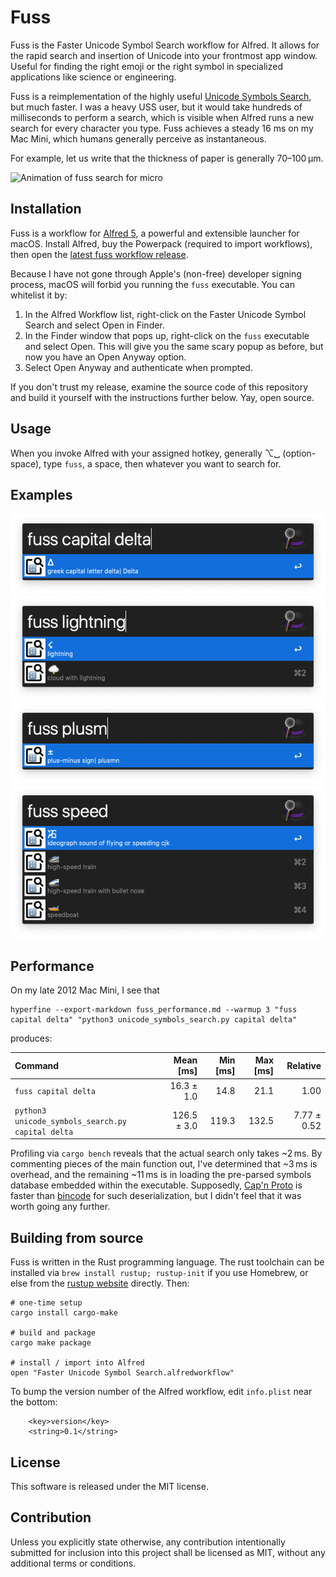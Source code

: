 Fuss
====

Fuss is the Faster Unicode Symbol Search workflow for Alfred. It allows for the rapid search and insertion of Unicode into your frontmost app window. Useful for finding the right emoji or the right symbol in specialized applications like science or engineering.

Fuss is a reimplementation of the highly useful [Unicode Symbols Search](https://github.com/bevesce/unicode-symbols-search), but much faster. I was a heavy USS user, but it would take hundreds of milliseconds to perform a search, which is visible when Alfred runs a new search for every character you type. Fuss achieves a steady 16 ms on my Mac Mini, which humans generally perceive as instantaneous.

For example, let us write that the thickness of paper is generally 70–100 µm.

![Animation of fuss search for micro](doc/fuss_micro.gif)

Installation
------------

Fuss is a workflow for [Alfred 5](https://www.alfredapp.com/), a powerful and extensible launcher for macOS. Install Alfred, buy the Powerpack (required to import workflows), then open the [latest fuss workflow release](<https://github.com/fotonick/faster_unicode_symbol_search/releases/latest>).

Because I have not gone through Apple's (non-free) developer signing process, macOS will forbid you running the `fuss` executable. You can whitelist it by:

1. In the Alfred Workflow list, right-click on the Faster Unicode Symbol Search and select Open in Finder.
2. In the Finder window that pops up, right-click on the `fuss` executable and select Open. This will give you the same scary popup as before, but now you have an Open Anyway option.
3. Select Open Anyway and authenticate when prompted.

If you don't trust my release, examine the source code of this repository and build it yourself with the instructions further below. Yay, open source.

Usage
-----

When you invoke Alfred with your assigned hotkey, generally ⌥␣ (option-space), type ``fuss``, a space, then whatever you want to search for.

Examples
--------

![Image of fuss search for capital delta](doc/fuss_capital_delta.png)
![Image of fuss search for lightning](doc/fuss_lightning.png)
![Image of fuss search for plus or minus](doc/fuss_plusm.png)
![Image of fuss search for speed](doc/fuss_speed.png)

Performance
-----------

On my late 2012 Mac Mini, I see that

```
hyperfine --export-markdown fuss_performance.md --warmup 3 "fuss capital delta" "python3 unicode_symbols_search.py capital delta"
```
produces:

| Command | Mean [ms] | Min [ms] | Max [ms] | Relative |
|:---|---:|---:|---:|---:|
| `fuss capital delta` | 16.3 ± 1.0 | 14.8 | 21.1 | 1.00 |
| `python3 unicode_symbols_search.py capital delta` | 126.5 ± 3.0 | 119.3 | 132.5 | 7.77 ± 0.52 |

Profiling via ``cargo bench`` reveals that the actual search only takes ~2 ms. By commenting pieces of the main function out, I've determined that ~3 ms is overhead, and the remaining ~11 ms is in loading the pre-parsed symbols database embedded within the executable. Supposedly, [Cap'n Proto](https://github.com/capnproto/capnproto-rust) is faster than [bincode](https://github.com/servo/bincode) for such deserialization, but I didn't feel that it was worth going any further.

Building from source
--------------------

Fuss is written in the Rust programming language. The rust toolchain can be installed via ``brew install rustup; rustup-init`` if you use Homebrew, or else from the [rustup website](https://rustup.rs/) directly. Then:

```
# one-time setup
cargo install cargo-make

# build and package
cargo make package

# install / import into Alfred
open "Faster Unicode Symbol Search.alfredworkflow"
```

To bump the version number of the Alfred workflow, edit ``info.plist`` near the bottom:

```
    <key>version</key>
    <string>0.1</string>
```

License
-------

This software is released under the MIT license.

Contribution
------------

Unless you explicitly state otherwise, any contribution intentionally submitted for inclusion into this project shall be licensed as MIT, without any additional terms or conditions.
